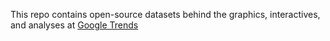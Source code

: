 This repo contains open-source datasets behind the graphics, interactives, and analyses at [Google Trends](https://www.google.com/trends)